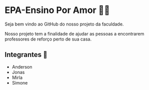 # EPA-Ensino Por Amor :man_teacher:

Seja bem vindo ao GitHub do nosso projeto da faculdade. 

Nosso projeto tem a finalidade de ajudar as pessoas a encontrarem professores de reforço perto de sua casa.



## Integrantes :busts_in_silhouette:

- Anderson
- Jonas
- Mirla 
- Simone

